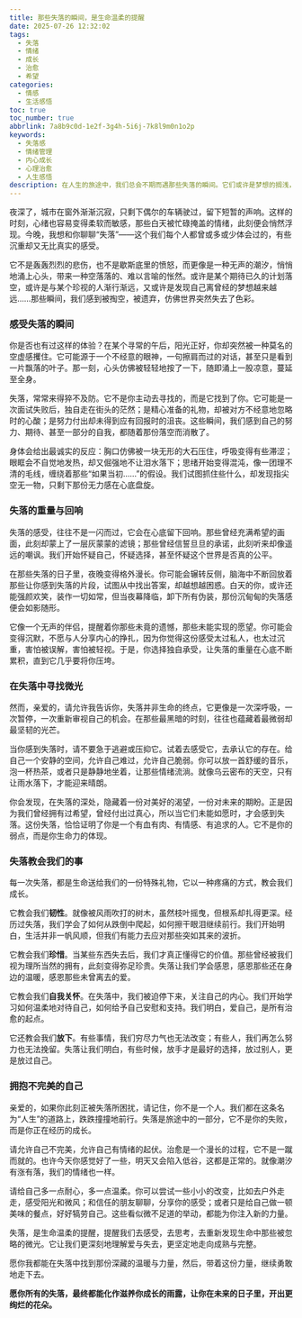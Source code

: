 ```yaml
---
title: 那些失落的瞬间，是生命温柔的提醒
date: 2025-07-26 12:32:02
tags:
  - 失落
  - 情绪
  - 成长
  - 治愈
  - 希望
categories:
  - 情感
  - 生活感悟
toc: true
toc_number: true
abbrlink: 7a8b9c0d-1e2f-3g4h-5i6j-7k8l9m0n1o2p
keywords:
  - 失落感
  - 情绪管理
  - 内心成长
  - 心理治愈
  - 人生感悟
description: 在人生的旅途中，我们总会不期而遇那些失落的瞬间。它们或许是梦想的搁浅，或许是关系的渐远，又或许是某个期待的落空。这些时刻，像潮水般涌来，淹没我们，让我们感到无助和迷茫。但亲爱的，请相信，失落并非终点，它更像是一次温柔的提醒，提醒我们去感受，去思考，去重新发现生命中那些被忽略的微光。这篇文章，想与你一同走过失落的幽谷，去寻找那份深藏的温暖与力量。
---
```


夜深了，城市在窗外渐渐沉寂，只剩下偶尔的车辆驶过，留下短暂的声响。这样的时刻，心绪也容易变得柔软而敏感，那些白天被忙碌掩盖的情绪，此刻便会悄然浮现。今晚，我想和你聊聊“失落”——这个我们每个人都曾或多或少体会过的，有些沉重却又无比真实的感受。

它不是轰轰烈烈的悲伤，也不是歇斯底里的愤怒，而更像是一种无声的潮汐，悄悄地涌上心头，带来一种空落落的、难以言喻的怅然。或许是某个期待已久的计划落空，或许是与某个珍视的人渐行渐远，又或许是发现自己离曾经的梦想越来越远……那些瞬间，我们感到被掏空，被遗弃，仿佛世界突然失去了色彩。

### 感受失落的瞬间

你是否也有过这样的体验？在某个寻常的午后，阳光正好，你却突然被一种莫名的空虚感攫住。它可能源于一个不经意的眼神，一句擦肩而过的对话，甚至只是看到一片飘落的叶子。那一刻，心头仿佛被轻轻地按了一下，随即涌上一股凉意，蔓延至全身。

失落，常常来得猝不及防。它不是你主动去寻找的，而是它找到了你。它可能是一次面试失败后，独自走在街头的茫然；是精心准备的礼物，却被对方不经意地忽略时的心酸；是努力付出却未得到应有回报时的沮丧。这些瞬间，我们感到自己的努力、期待、甚至一部分的自我，都随着那份落空而消散了。

身体会给出最诚实的反应：胸口仿佛被一块无形的大石压住，呼吸变得有些滞涩；眼眶会不自觉地发热，却又倔强地不让泪水落下；思绪开始变得混沌，像一团理不清的毛线，缠绕着那些“如果当初……”的假设。我们试图抓住些什么，却发现指尖空无一物，只剩下那份无力感在心底盘旋。

### 失落的重量与回响

失落的感受，往往不是一闪而过，它会在心底留下回响。那些曾经充满希望的画面，此刻却蒙上了一层灰蒙蒙的滤镜；那些曾经信誓旦旦的承诺，此刻听来却像遥远的嘲讽。我们开始怀疑自己，怀疑选择，甚至怀疑这个世界是否真的公平。

在那些失落的日子里，夜晚变得格外漫长。你可能会辗转反侧，脑海中不断回放着那些让你感到失落的片段，试图从中找出答案，却越想越困惑。白天的你，或许还能强颜欢笑，装作一切如常，但当夜幕降临，卸下所有伪装，那份沉甸甸的失落感便会如影随形。

它像一个无声的伴侣，提醒着你那些未竟的遗憾，那些未能实现的愿望。你可能会变得沉默，不愿与人分享内心的挣扎，因为你觉得这份感受太过私人，也太过沉重，害怕被误解，害怕被轻视。于是，你选择独自承受，让失落的重量在心底不断累积，直到它几乎要将你压垮。

### 在失落中寻找微光

然而，亲爱的，请允许我告诉你，失落并非生命的终点，它更像是一次深呼吸，一次暂停，一次重新审视自己的机会。在那些最黑暗的时刻，往往也蕴藏着最微弱却最坚韧的光芒。

当你感到失落时，请不要急于逃避或压抑它。试着去感受它，去承认它的存在。给自己一个安静的空间，允许自己难过，允许自己脆弱。你可以放一首舒缓的音乐，泡一杯热茶，或者只是静静地坐着，让那些情绪流淌。就像乌云密布的天空，只有让雨水落下，才能迎来晴朗。

你会发现，在失落的深处，隐藏着一份对美好的渴望，一份对未来的期盼。正是因为我们曾经拥有过希望，曾经付出过真心，所以当它们未能如愿时，才会感到失落。这份失落，恰恰证明了你是一个有血有肉、有情感、有追求的人。它不是你的弱点，而是你生命力的体现。

### 失落教会我们的事

每一次失落，都是生命送给我们的一份特殊礼物，它以一种疼痛的方式，教会我们成长。

它教会我们**韧性**。就像被风雨吹打的树木，虽然枝叶摇曳，但根系却扎得更深。经历过失落，我们学会了如何从跌倒中爬起，如何擦干眼泪继续前行。我们开始明白，生活并非一帆风顺，但我们有能力去应对那些突如其来的波折。

它教会我们**珍惜**。当某些东西失去后，我们才真正懂得它的价值。那些曾经被我们视为理所当然的拥有，此刻变得弥足珍贵。失落让我们学会感恩，感恩那些还在身边的温暖，感恩那些未曾离去的爱。

它教会我们**自我关怀**。在失落中，我们被迫停下来，关注自己的内心。我们开始学习如何温柔地对待自己，如何给予自己安慰和支持。我们明白，爱自己，是所有治愈的起点。

它还教会我们**放下**。有些事情，我们穷尽力气也无法改变；有些人，我们再怎么努力也无法挽留。失落让我们明白，有些时候，放手才是最好的选择，放过别人，更是放过自己。

### 拥抱不完美的自己

亲爱的，如果你此刻正被失落所困扰，请记住，你不是一个人。我们都在这条名为“人生”的道路上，跌跌撞撞地前行。失落是旅途中的一部分，它不是你的失败，而是你正在经历的成长。

请允许自己不完美，允许自己有情绪的起伏。治愈是一个漫长的过程，它不是一蹴而就的。也许今天你感觉好了一些，明天又会陷入低谷，这都是正常的。就像潮汐有涨有落，我们的情绪也一样。

请给自己多一点耐心，多一点温柔。你可以尝试一些小小的改变，比如去户外走走，感受阳光和微风；和信任的朋友聊聊，分享你的感受；或者只是给自己做一顿美味的餐点，好好犒劳自己。这些看似微不足道的举动，都能为你注入新的力量。

失落，是生命温柔的提醒，提醒我们去感受，去思考，去重新发现生命中那些被忽略的微光。它让我们更深刻地理解爱与失去，更坚定地走向成熟与完整。

愿你我都能在失落中找到那份深藏的温暖与力量，然后，带着这份力量，继续勇敢地走下去。

**愿你所有的失落，最终都能化作滋养你成长的雨露，让你在未来的日子里，开出更绚烂的花朵。**